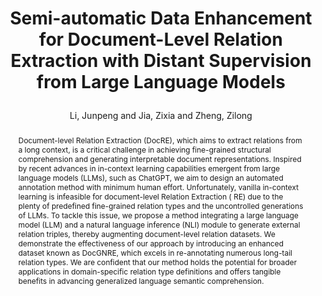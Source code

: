 ---
layout: pub
type: inproceedings
title: >
    Semi-automatic Data Enhancement for Document-Level Relation Extraction with Distant Supervision from Large Language Models
author: Li, Junpeng and Jia, Zixia and Zheng, Zilong
abbr: EMNLP'23
correspondence: Zheng, Zilong
equalauthor: Li, Junpeng and Jia, Zixia
booktitle: The Conference on Empirical Methods in Natural Language Processing (EMNLP)
year: 2023
selected: true
abstract: >
    Document-level Relation Extraction (DocRE), which aims to extract relations from a long context, is a critical challenge in achieving fine-grained structural comprehension and generating interpretable document representations. Inspired by recent advances in in-context learning capabilities emergent from large language models (LLMs), such as ChatGPT, we aim to design an automated annotation method with minimum human effort. Unfortunately, vanilla in-context learning is infeasible for document-level Relation Extraction ( RE) due to the plenty of predefined fine-grained relation types and the uncontrolled generations of LLMs. To tackle this issue, we propose a method integrating a large language model (LLM) and a natural language inference (NLI) module to generate external relation triples, thereby augmenting document-level relation datasets. We demonstrate the effectiveness of our approach by introducing an enhanced dataset known as DocGNRE, which excels in re-annotating numerous long-tail relation types. We are confident that our method holds the potential for broader applications in domain-specific relation type definitions and offers tangible benefits in advancing generalized language semantic comprehension.
bibtex: >
    @inproceedings{li2023docngre,
        title={Semi-automatic Data Enhancement for Document-Level Relation Extraction with Distant Supervision from Large Language Models},
        author={Li, Junpeng and Jia, Zixia and Zheng, Zilong},
        booktitle={The 2023 Conference on Empirical Methods in Natural Language Processing (EMNLP)},
        year={2021}
    }
---
